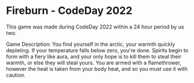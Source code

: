# Fireburn - CodeDay 2022

This game was made during CodeDay 2022 within a 24 hour period by us two.

Game Description: You find yourself in the arctic, your warmth quickly depleting. If your temperature falls below zero, you're done. Spirits begin to form with a fiery like aura, and your only hope is to kill them to steal their warmth, or else they will steal yours. You are armed with a flamethrower, however the heat is taken from your body heat, and so you must use it with caution.
